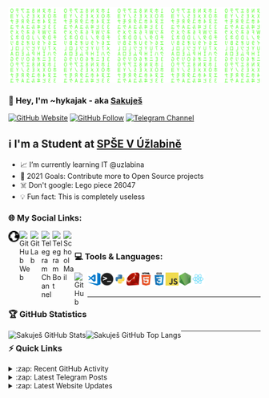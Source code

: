 [![Matrix SVG](https://raw.githubusercontent.com/Sakujes/Sakujes/master/matrix.svg)](https://www.youtube.com/watch?v=dQw4w9WgXcQ)

### 👋 Hey, I'm ~hykajak - aka [Sakuješ][UzlWeb]

[![GitHub Website](https://img.shields.io/website?down_color=FC0000&down_message=Offline&label=sakujes.github.io&style=for-the-badge&up_color=24FF00&up_message=Online&url=https%3A%2F%2Fsakujes.github.io)](https://sakujes.github.io)
[![GitHub Follow](https://img.shields.io/github/followers/Sakujes?color=7B16FF&label=GitHub%20Followers&logo=github&logoColor=7B16FF&style=for-the-badge)](https://github.com/Sakujes?tab=followers)
[![Telegram Channel](https://img.shields.io/badge/Sakuje%C5%A1%20%C5%A0peky-Join-26A5E4?style=for-the-badge&logo=telegram)](https://t.me/Sakujes)

## ℹ️ I'm a Student at [SPŠE V Úžlabině][School]

- 📈 I’m currently learning IT @uzlabina
- 🎯 2021 Goals: Contribute more to Open Source projects
- ☠️ Don't google: Lego piece 26047
- 💡 Fun fact: This is completely useless

<!-- ### Spotify Playing 🎧 -->

<!-- [<img src="https://now-playing-codestackr.vercel.app/api/spotify-playing" alt="codeSTACKr Spotify Playing" width="350" />](https://open.spotify.com/user/swyqyimdc12jajde4vpwd2x1b) -->

### 🌐 My Social Links:

[<img align="left" alt="School Web" width="22px" src="https://raw.githubusercontent.com/iconic/open-iconic/master/svg/globe.svg" />][UzlWeb]
[<img align="left" alt="GitHub Web" width="22px" src="https://cdn.jsdelivr.net/npm/simple-icons@v3/icons/github.svg" />][GitWeb]
[<img align="left" alt="GitLab" width="22px" src="https://cdn.jsdelivr.net/npm/simple-icons@v3/icons/gitlab.svg" />][GitLab]
[<img align="left" alt="Telegram Channel" width="22px" src="https://cdn.jsdelivr.net/npm/simple-icons@v3/icons/rss.svg" />][TgFeed]
[<img align="left" alt="Telegram Bot" width="22px" src="https://cdn.jsdelivr.net/npm/simple-icons@v3/icons/telegram.svg" />][TgBot]
[<img align="left" alt="School Mail" width="22px" src="https://cdn.jsdelivr.net/npm/simple-icons@v3/icons/protonmail.svg" />][UzlMail]
<!-- [<img align="left" alt="ProtonMail" width="22px" src="https://cdn.jsdelivr.net/npm/simple-icons@v3/icons/protonmail.svg" />][ProtonMail] -->

<br />

### 💻 Tools & Languages:

[<img align="left" alt="GitHub" width="26px" src="https://cdn1.iconfinder.com/data/icons/smallicons-logotypes/32/github-512.png" />][GitHub]
[<img align="left" alt="Visual Studio Code" width="26px" src="https://raw.githubusercontent.com/github/explore/80688e429a7d4ef2fca1e82350fe8e3517d3494d/topics/visual-studio-code/visual-studio-code.png" />][VSCode]
[<img align="left" alt="Terminal" width="26px" src="https://raw.githubusercontent.com/github/explore/80688e429a7d4ef2fca1e82350fe8e3517d3494d/topics/terminal/terminal.png" />][Terminal]
[<img align="left" alt="Python" width="26px" src="https://raw.githubusercontent.com/github/explore/80688e429a7d4ef2fca1e82350fe8e3517d3494d/topics/python/python.png" />][Python]
[<img align="left" alt="Ruby" width="26px" src="https://raw.githubusercontent.com/github/explore/80688e429a7d4ef2fca1e82350fe8e3517d3494d/topics/ruby/ruby.png" />][Ruby]
[<img align="left" alt="HTML5" width="26px" src="https://raw.githubusercontent.com/github/explore/80688e429a7d4ef2fca1e82350fe8e3517d3494d/topics/html/html.png" />][HTML5]
[<img align="left" alt="CSS3" width="26px" src="https://raw.githubusercontent.com/github/explore/80688e429a7d4ef2fca1e82350fe8e3517d3494d/topics/css/css.png" />][CSS3]
[<img align="left" alt="JavaScript" width="26px" src="https://raw.githubusercontent.com/github/explore/80688e429a7d4ef2fca1e82350fe8e3517d3494d/topics/javascript/javascript.png" />][JS]
[<img align="left" alt="Node.js" width="26px" src="https://raw.githubusercontent.com/github/explore/80688e429a7d4ef2fca1e82350fe8e3517d3494d/topics/nodejs/nodejs.png" />][NodeJS]
[<img align="left" alt="React" width="26px" src="https://raw.githubusercontent.com/github/explore/80688e429a7d4ef2fca1e82350fe8e3517d3494d/topics/react/react.png" />][ReactJS]

<br />
<br />

---

### 🏆 GitHub Statistics

<img align="left" alt="Sakuješ GitHub Stats" src="https://github-readme-stats-sakujes.vercel.app/api?username=Sakujes&show_icons=true&hide_title=false&title_color=15f82a&text_color=00af11&bg_color=110,000000,006b0a&icon_color=28ce60&include_all_commits=true&hide_border=true" />
<img align="left" alt="Sakuješ GitHub Top Langs" src="https://github-readme-stats-sakujes.vercel.app/api/top-langs/?username=anuraghazra&layout=compact&title_color=15f82a&text_color=00af11&bg_color=5,000000,006b0a&hide_border=true" /> <!-- ?username=Sakujes -->

---

### ⚡️ Quick Links

<details>
  <summary>:zap: Recent GitHub Activity</summary>
  
<!--START_SECTION:activity-->
1. 🗣 Commented on [#312](https://github.com/tdlib/td/issues/312) in [tdlib/td](https://github.com/tdlib/td)
2. 🗣 Commented on [#312](https://github.com/tdlib/td/issues/312) in [tdlib/td](https://github.com/tdlib/td)
3. 🗣 Commented on [#312](https://github.com/tdlib/td/issues/312) in [tdlib/td](https://github.com/tdlib/td)
4. ❗️ Opened issue [#8](https://github.com/ImageGlass/theme/issues/8) in [ImageGlass/theme](https://github.com/ImageGlass/theme)
5. ❗️ Opened issue [#1466](https://github.com/telegraf/telegraf/issues/1466) in [telegraf/telegraf](https://github.com/telegraf/telegraf)
<!--END_SECTION:activity-->

</details>

<details>
  <summary>:zap: Latest Telegram Posts</summary>

  <!-- FEED-TELEGRAM:START -->
- [{25.9.2020 12:06}  ^tru](https://t.me/s/Sakujes/5)
- [{18.4.2021 18:04}  You can now use @SakujesBot to contact me privately.](https://t.me/s/Sakujes/8)
- [{18.4.2021 18:32}  GitHub Sakujes/README.md has been reworked and finished to work with the latest changes and features.](https://t.me/s/Sakujes/10)
<!-- FEED-TELEGRAM:END -->

➡️ [more telegram posts...][TgFeed]

</details>

<details>
  <summary>:zap: Latest Website Updates</summary>

  <!-- FEED-WEBSITE:START -->
- [Website Launched!!](https://sakujes.github.io/welcome/)
<!-- FEED-WEBSITE:END -->

➡️ [more website updates...][WebFeed]

</details>

[UzlWeb]: http://lab.uzlabina.cz/~hykajak/
[GitWeb]: https://sakujes.github.io
[WebFeed]: https://sakujes.github.io/changelog/
[School]: https://uzlabina.cz
[GitLab]: https://gitlab.com/Sakujes
[TgFeed]: https://t.me/Sakujes
[TgBot]: https://t.me/SakujesBot
[UzlMail]: mailto://hykajak@student.uzlabina.cz
<!-- [ProtonMail]: -->
[GitHub]: https://github.com
[VSCode]: https://code.visualstudio.com
[Terminal]: https://github.com/topics/terminal/
[Python]: https://www.python.org
[Ruby]: https://www.ruby-lang.org
[HTML5]: https://html.com/html5/
[CSS3]: https://html.com/css/
[JS]: https://www.javascript.com
[NodeJS]: https://nodejs.org
[ReactJS]: https://reactjs.org
